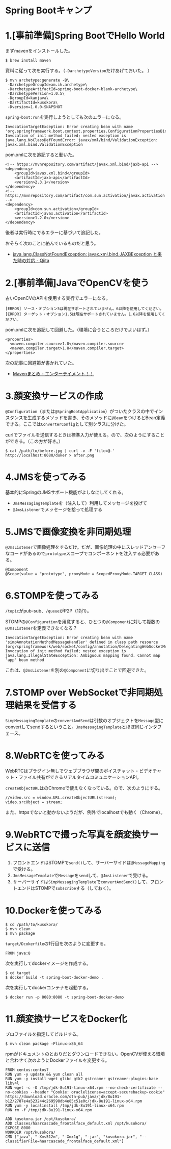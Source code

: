 # Spring Bootキャンプ

# 1.[事前準備]Spring BootでHello World

まずmavenをインストールした。

```
$ brew install maven
```

資料に従って次を実行する。（`-DarchetypeVersion`だけあげておいた。 ）

```
$ mvn archetype:generate -B\
 -DarchetypeGroupId=am.ik.archetype\
 -DarchetypeArtifactId=spring-boot-docker-blank-archetype\
 -DarchetypeVersion=1.0.5\
 -DgroupId=kanjava\
 -DartifactId=kusokora\
 -Dversion=1.0.0-SNAPSHOT
```

`spring-boot:run`を実行しようとしても次のエラーになる。

```
InvocationTargetException: Error creating bean with name 'org.springframework.boot.context.properties.ConfigurationPropertiesBindingPostProcessor': Invocation of init method failed; nested exception is java.lang.NoClassDefFoundError: javax/xml/bind/ValidationException: javax.xml.bind.ValidationException
```

pom.xmlに次を追記すると動いた。

```
<!-- https://mvnrepository.com/artifact/javax.xml.bind/jaxb-api -->
<dependency>
    <groupId>javax.xml.bind</groupId>
    <artifactId>jaxb-api</artifactId>
    <version>2.3.1</version>
</dependency>
<!-- https://mvnrepository.com/artifact/com.sun.activation/javax.activation -->
<dependency>
    <groupId>com.sun.activation</groupId>
    <artifactId>javax.activation</artifactId>
    <version>1.2.0</version>
</dependency>
```

後者は実行時にでるエラーに基づいて追記した。

おそらく次のことに絡んでいるものだと思う。

- [java.lang.ClassNotFoundException: javax.xml.bind.JAXBException と来た時の対応 - Qiita]( https://qiita.com/ukiuni@github/items/bf6b14e9aa1090ec4a75)

# 2.[事前準備]JavaでOpenCVを使う

古いOpenCVのAPIを使用する実行でエラーになる。

```
[ERROR] ソース・オプション5は現在サポートされていません。6以降を使用してください。
[ERROR] ターゲット・オプション1.5は現在サポートされていません。1.6以降を使用してください。
```

pom.xmlに次を追記して回避した。（環境に合うところだけでよいはず。）

```
<properties>
  <maven.compiler.source>1.8</maven.compiler.source>
  <maven.compiler.target>1.8</maven.compiler.target>
</properties>
```

次の記事に回避策が書かれていた。

- [Mavenまとめ - エンターテイメント！！](http://suzaku-tec.hatenadiary.jp/entry/2017/11/05/145747)

# 3.顔変換サービスの作成

`@Configuration`（または`@SpringBootApplication`）がついたクラスの中でインスタンスを生成するメソッドを書き、そのメソッドに`@Bean`をつけるとBean定義できる。ここでは`ConverterConfig`として別クラスに分けた。

curlでファイルを送信するときは標準入力が使える。ので、次のようにすることができる。（この方が好き。）

```
$ cat /path/to/before.jpg | curl -v -F 'file=@-' http://localhost:8080/duker > after.png
```

# 4.JMSを使ってみる

基本的にSpringのJMSサポート機能がよしなにしてくれる。

- `JmsMessagingTemplate`を（注入して）利用してメッセージを投げて
- `@JmsListener`でメッセージを拾って処理する

# 5.JMSで画像変換を非同期処理

`@JmsListener`で画像処理をするだけ。だが、画像処理の中にスレッドアンセーフなコードがあるので`prototype`スコープでコンポーネントを注入する必要がある。

```
@Component
@Scope(value = "prototype", proxyMode = ScopedProxyMode.TARGET_CLASS)
```

# 6.STOMPを使ってみる

`/topic`がpub-sub、`/queue`がP2P（1対1）。

STOMPの`@Configuration`を用意すると、ひとつの`@Component`に対して複数の`@JmsListener`を定義できなくなる？

```
InvocationTargetException: Error creating bean with name 'simpAnnotationMethodMessageHandler' defined in class path resource [org/springframework/web/socket/config/annotation/DelegatingWebSocketMessageBrokerConfiguration.class]: Invocation of init method failed; nested exception is java.lang.IllegalStateException: Ambiguous mapping found. Cannot map 'app' bean method
```

これは、`@JmsListener`を別の`@Component`に切り出すことで回避できた。

# 7.STOMP over WebSocketで非同期処理結果を受信する

`SimpMessagingTemplate`の`convertAndSend`は引数のオブジェクトを`Message`型にconvertしてsendするということ。`JmsMessagingTemplate`とほぼ同じインタフェース。

# 8.WebRTCを使ってみる

WebRTCはプラグイン無しでウェブブラウザ間のボイスチャット・ビデオチャット・ファイル共有ができるリアルタイムコミュニケーションAPI。

`createObjectURL`はのChromeで使えなくなっている。ので、次のようにする。

```
//video.src = window.URL.createObjectURL(stream);
video.srcObject = stream;
```

また、httpsでないと動かないようだが、例外でlocalhostでも動く（Chrome）。

# 9.WebRTCで撮った写真を顔変換サービスに送信

1. フロントエンドはSTOMPで`send()`して、サーバーサイドは`@MessageMapping`で受ける。
1. `JmsMessageTemplate`で`Message`を`send`して、`@JmsListener`で受ける。
1. サーバーサイドは`SimpMessagingTemplate`で`convertAndSend()`して、フロントエンドはSTOMPで`subscribe`する（しておく）。

# 10.Dockerを使ってみる

```
$ cd /path/to/kusokora/
$ mvn clean
$ mvn package
```

`target/Dcokerfile`の1行目を次のように変更する。

```
FROM java:8
```

次を実行してdockerイメージを作成する。

```
$ cd target
$ docker build -t spring-boot-docker-demo .
```

次を実行してdockerコンテナを起動する。

```
$ docker run -p 8080:8080 -t spring-boot-docker-demo
```

# 11.顔変換サービスをDocker化

プロファイルを指定してビルドする。

```
$ mvn clean package -Plinux-x86_64
```

rpmがドキュメントのとおりだとダウンロードできない。OpenCVが使える環境と合わせて次のようにDockerファイルを変更する。

```
FROM centos:centos7
RUN yum -y update && yum clean all
RUN yum -y install wget glibc gtk2 gstreamer gstreamer-plugins-base libv4l
RUN wget -c -O /tmp/jdk-8u191-linux-x64.rpm --no-check-certificate --no-cookies --header "Cookie: oraclelicense=accept-securebackup-cookie" https://download.oracle.com/otn-pub/java/jdk/8u191-b12/2787e4a523244c269598db4e85c51e0c/jdk-8u191-linux-x64.rpm
RUN yum -y localinstall /tmp/jdk-8u191-linux-x64.rpm
RUN rm -f /tmp/jdk-8u191-linux-x64.rpm

ADD kusokora.jar /opt/kusokora/
ADD classes/haarcascade_frontalface_default.xml /opt/kusokora/
EXPOSE 8080
WORKDIR /opt/kusokora/
CMD ["java", "-Xms512m", "-Xmx1g", "-jar", "kusokora.jar", "--classifierFile=haarcascade_frontalface_default.xml"]
```